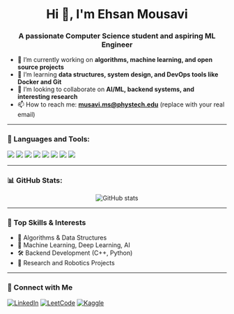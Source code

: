 <h1 align="center">Hi 👋, I'm Ehsan Mousavi</h1>
<h3 align="center">A passionate Computer Science student and aspiring ML Engineer</h3>

- 🔭 I’m currently working on **algorithms, machine learning, and open source projects**
- 🌱 I’m learning **data structures, system design, and DevOps tools like Docker and Git**
- 👯 I’m looking to collaborate on **AI/ML, backend systems, and interesting research**
- 📫 How to reach me: **musavi.ms@phystech.edu** (replace with your real email)

---

### 🧰 Languages and Tools:

<p>
  <img src="https://img.shields.io/badge/C++-00599C?style=for-the-badge&logo=cplusplus&logoColor=white"/>
  <img src="https://img.shields.io/badge/Java-007396?style=for-the-badge&logo=java&logoColor=white"/>
  <img src="https://img.shields.io/badge/Kotlin-0095D5?style=for-the-badge&logo=kotlin&logoColor=white"/>
  <img src="https://img.shields.io/badge/Python-3776AB?style=for-the-badge&logo=python&logoColor=white"/>
  <img src="https://img.shields.io/badge/JavaScript-F7DF1E?style=for-the-badge&logo=javascript&logoColor=black"/>
  <img src="https://img.shields.io/badge/React-20232A?style=for-the-badge&logo=react&logoColor=61DAFB"/>
  <img src="https://img.shields.io/badge/Docker-2496ED?style=for-the-badge&logo=docker&logoColor=white"/>
  <img src="https://img.shields.io/badge/PostgreSQL-336791?style=for-the-badge&logo=postgresql&logoColor=white"/>
</p>


---

### 📊 GitHub Stats:

<p align="center">
  <img src="https://github-readme-stats.vercel.app/api?username=EhsanMousaviMsl&show_icons=true&theme=github_dark&hide_border=true" alt="GitHub stats" />
</p>

---

### 🧠 Top Skills & Interests

- 🎯 Algorithms & Data Structures
- 🧠 Machine Learning, Deep Learning, AI
- 🛠️ Backend Development (C++, Python)
- 🧪 Research and Robotics Projects

---

### 🔗 Connect with Me

[![LinkedIn](https://img.shields.io/badge/LinkedIn-blue?style=for-the-badge&logo=linkedin)](https://www.linkedin.com/in/your-link/)
[![LeetCode](https://img.shields.io/badge/LeetCode-orange?style=for-the-badge&logo=leetcode)](https://leetcode.com/your-link/)
[![Kaggle](https://img.shields.io/badge/Kaggle-blue?style=for-the-badge&logo=kaggle)](https://kaggle.com/your-link)

